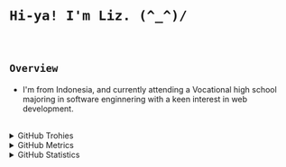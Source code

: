 
# `Hi-ya! I'm Liz. (^_^)/ `

<br>

## `Overview`

- I'm from Indonesia, and currently attending a Vocational high school majoring in software enginnering with a keen interest in web development.

<br>

<details>
  <summary>GitHub Trohies</summary>
  <br>
  <p align="center">
    <img alt="LichKing112's Github Trophies" src="https://github-profile-trophy.vercel.app/?username=LichKing112&theme=onedark" />
  </p>
</details>

<details>
  <summary>GitHub Metrics</summary>
  <br>
  <p align="center">
    <img alt="LichKing112's Github Metrics" src="https://github.com/LichKing112/LichKing112/blob/master/github-metrics.svg" />
  </p>
</details>

<details>
  <summary>GitHub Statistics</summary>
  <br>
  <p align="center">
    <img alt="LichKing112's Github Stats" src="https://github-readme-stats.vercel.app/api?username=lichking112&theme=gotham&show_icons=true" />
    <img alt="LichKing112's Github Top Languages" src="https://github-readme-stats.vercel.app/api/top-langs/?username=lichking112&theme=gotham&layout=compact" />
  </p>
</details>



